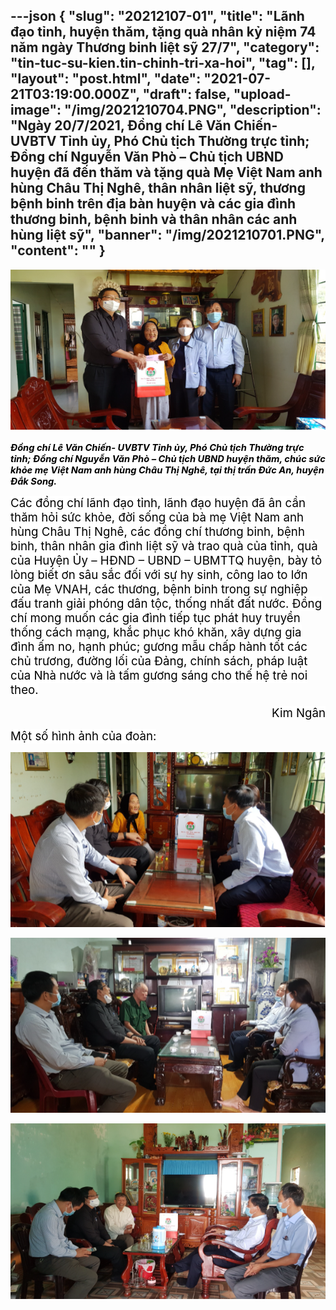 ---json
{
    "slug": "20212107-01",
    "title": "Lãnh đạo tỉnh, huyện thăm, tặng quà nhân kỷ niệm 74 năm ngày Thương binh liệt sỹ 27/7",
    "category": "tin-tuc-su-kien.tin-chinh-tri-xa-hoi",
    "tag": [],
    "layout": "post.html",
    "date": "2021-07-21T03:19:00.000Z",
    "draft": false,
    "upload-image": "/img/2021210704.PNG",
    "description": "Ngày 20/7/2021, Đồng chí Lê Văn Chiến- UVBTV Tỉnh ủy, Phó Chủ tịch Thường trực tỉnh; Đồng chí Nguyễn Văn Phò – Chủ tịch UBND huyện đã đến thăm và tặng quà Mẹ Việt Nam anh hùng Châu Thị Nghê, thân nhân liệt sỹ, thương bệnh binh trên địa bàn huyện và các gia đình thương binh, bệnh binh và thân nhân các anh hùng liệt sỹ",
    "banner": "/img/2021210701.PNG",
    "__content__": ""
}
---
<p style="text-align:center"><span style="font-size:14.0pt"><img alt="" src="/img/2021210701.PNG" /></span></p>

<p><strong><em><span style="font-size:11.0pt"><span style="background-color:white"><span style="color:black">Đồng ch&iacute; L&ecirc; Văn Chiến- UVBTV Tỉnh ủy, Ph&oacute; Chủ tịch Thường trực tỉnh; Đồng ch&iacute; Nguyễn Văn Ph&ograve; &ndash; Chủ tịch UBND huyện thăm, ch&uacute;c sức khỏe mẹ Việt Nam anh h&ugrave;ng Ch&acirc;u Thị Ngh&ecirc;, tại thị trấn Đức An, huyện Đắk Song.</span></span></span></em></strong></p>

<p><span style="font-size:14.0pt"><span style="background-color:white"><span style="color:black">C&aacute;c đồng ch&iacute; l&atilde;nh đạo tỉnh, l&atilde;nh đạo huyện đ&atilde; &acirc;n cần thăm hỏi sức khỏe, đời sống của b&agrave; mẹ Việt Nam anh h&ugrave;ng Ch&acirc;u Thị Ngh&ecirc;, c&aacute;c đồng ch&iacute; thương binh, bệnh binh, th&acirc;n nh&acirc;n gia đ&igrave;nh liệt sỹ v&agrave; trao qu&agrave; của tỉnh, qu&agrave; của Huyện Ủy &ndash; HĐND &ndash; UBND &ndash; UBMTTQ huyện, b&agrave;y tỏ l&ograve;ng biết ơn s&acirc;u sắc đối với sự hy sinh, c&ocirc;ng lao to lớn của Mẹ VNAH, c&aacute;c thương, bệnh binh trong sự nghiệp đấu tranh giải ph&oacute;ng d&acirc;n tộc, thống nhất đất nước. Đồng ch&iacute; mong muốn c&aacute;c gia đ&igrave;nh tiếp tục ph&aacute;t huy truyền thống c&aacute;ch mạng, khắc phục kh&oacute; khăn, x&acirc;y dựng gia đ&igrave;nh ấm no, hạnh ph&uacute;c; gương mẫu chấp h&agrave;nh tốt c&aacute;c chủ trương, đường lối của Đảng, ch&iacute;nh s&aacute;ch, ph&aacute;p luật của Nh&agrave; nước v&agrave; l&agrave; tấm gương s&aacute;ng cho thế hệ trẻ noi theo.</span></span></span></p>

<p style="text-align:right"><span style="font-size:14.0pt"><span style="background-color:white"><span style="color:black">Kim Ng&acirc;n</span></span></span></p>

<p><span style="font-size:14.0pt"><span style="background-color:white"><span style="color:black">Một số h&igrave;nh ảnh của đo&agrave;n:</span></span></span></p>

<p><img alt="" src="/img/2021210702.PNG" /></p>

<p><img alt="" src="/img/2021210703.PNG" /></p>

<p><span style="font-size:14.0pt"><img alt="" src="/img/2021210704.PNG" /></span></p>

